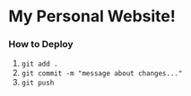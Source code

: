 # My Personal Website!

### How to Deploy
1. `git add .`
2. `git commit -m "message about changes..."`
3. `git push`
